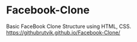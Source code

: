 # Facebook-Clone
Basic FaceBook Clone Structure using HTML, CSS.
https://githubrutvik.github.io/Facebook-Clone/
